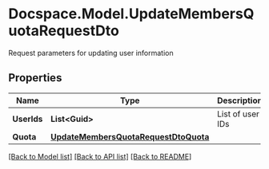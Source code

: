 # Docspace.Model.UpdateMembersQuotaRequestDto
Request parameters for updating user information

## Properties

Name | Type | Description | Notes
------------ | ------------- | ------------- | -------------
**UserIds** | **List&lt;Guid&gt;** | List of user IDs | [optional] 
**Quota** | [**UpdateMembersQuotaRequestDtoQuota**](UpdateMembersQuotaRequestDtoQuota.md) |  | [optional] 

[[Back to Model list]](../README.md#documentation-for-models) [[Back to API list]](../README.md#documentation-for-api-endpoints) [[Back to README]](../README.md)

